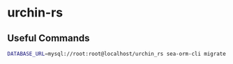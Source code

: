 # urchin-rs


## Useful Commands


```sh
DATABASE_URL=mysql://root:root@localhost/urchin_rs sea-orm-cli migrate up
```
